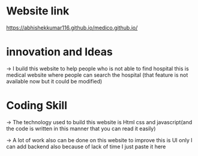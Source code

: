 # Website link
 https://abhishekkumar116.github.io/medico.github.io/
# innovation and Ideas
-> I build this website to help people who is not able to find hospital this is medical website where people can search the hospital (that feature is not available now but it could be modified)

# Coding Skill
-> The technology used to build this website is Html css and javascript(and the code is written in this manner that you can read it easily)

-> A lot of work also can be done on this website to improve this is UI only I can add backend also because of lack of time I just paste it here
